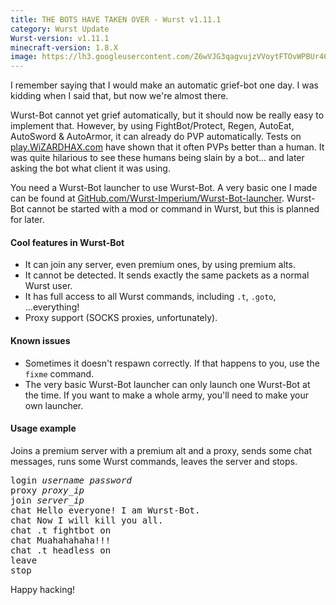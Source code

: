 ```yaml
---
title: THE BOTS HAVE TAKEN OVER - Wurst v1.11.1
category: Wurst Update
Wurst-version: v1.11.1
minecraft-version: 1.8.X
image: https://lh3.googleusercontent.com/Z6wVJG3qagvujzVVoytFTOvWPBUr46WpQETbvhV2bV7hBBRekIyH9J8X_XkkigtBYEkdoIVy5jMdcBk2IlKnPChW9w-fSGwuzw0vkHhjJsAQVOOKLwcqUOWSCtu0Hqkr6hz5NiUfAVIr50lGzQ46KfFKa2ZCru3TH5bu4wnWutIP3jVvUZb_hu0P7jyd_DO9Px4AnBfkfjApa9KIMhHNHFXDzLqsBedqXGOn_nQBsbUcL186aRqV9_xFW2rYMZUj-O_gI6ZZT0J7fgS1Rn1rblPpjIX8qQoCP-qsOo_cuqdhZQ195wsYOBc5SLq1n7288nD8eHsX5tK-g4AJ0u8q_NjFQMKIvs0wsedLQvZ6spBorj_sB6Ie51ZdvPTs9VTUPhrwJlFmE65wl1B21FbBLwIIZUX3QOyeeFSODCg296-lMMxbDm0Kho-EFMJKXn-CHeUa4z-k1-wT27o8xswo6yjEkRw3nBBVx1LOvVugxeSryjiLm95USB6UgL-wQoLYnG2KzTV8Wk9yeNRyzgM30j8SkJ_sZgdieKS877yo1uJLLGwPMhiG8eE32dPtLZzEhAIBQhkAge_QydpUF2KA00ehGz-GR3-VdiY-CFTzE1kxsTZr=w1280-h720-no
---
```

I remember saying that I would make an automatic grief-bot one day. I was kidding when I said that, but now we're almost there.

Wurst-Bot cannot yet grief automatically, but it should now be really easy to implement that. However, by using FightBot/Protect, Regen, AutoEat, AutoSword & AutoArmor, it can already do PVP automatically. Tests on [play.WiZARDHAX.com](http://www.wizardhax.com/play) have shown that it often PVPs better than a human. It was quite hilarious to see these humans being slain by a bot... and later asking the bot what client it was using.
<!--read more-->

You need a Wurst-Bot launcher to use Wurst-Bot. A very basic one I made can be found at [GitHub.com/Wurst-Imperium/Wurst-Bot-launcher](https://github.com/Wurst-Imperium/Wurst-Bot-launcher/releases). Wurst-Bot cannot be started with a mod or command in Wurst, but this is planned for later.

#### Cool features in Wurst-Bot
- It can join any server, even premium ones, by using premium alts.
- It cannot be detected. It sends exactly the same packets as a normal Wurst user.
- It has full access to all Wurst commands, including `.t`, `.goto`, ...everything!
- Proxy support (SOCKS proxies, unfortunately).

#### Known issues
- Sometimes it doesn't respawn correctly. If that happens to you, use the `fixme` command.
- The very basic Wurst-Bot launcher can only launch one Wurst-Bot at the time. If you want to make a whole army, you'll need to make your own launcher.

#### Usage example
Joins a premium server with a premium alt and a proxy, sends some chat messages, runs some Wurst commands, leaves the server and stops.
<pre>
login <var>username</var> <var>password</var>
proxy <var>proxy_ip</var>
join <var>server_ip</var>
chat Hello everyone! I am Wurst-Bot.
chat Now I will kill you all.
chat .t fightbot on
chat Muahahahaha!!!
chat .t headless on
leave
stop
</pre>

Happy hacking!
